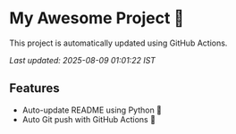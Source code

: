 # My Awesome Project 🚀

This project is automatically updated using GitHub Actions.

_Last updated: 2025-08-09 01:01:22 IST_

## Features
- Auto-update README using Python 🐍
- Auto Git push with GitHub Actions 🤖
